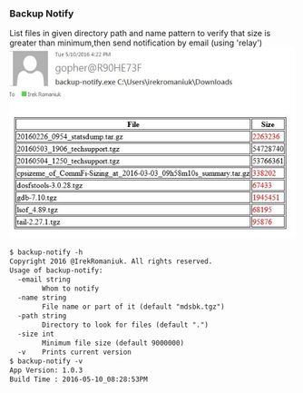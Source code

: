 ### Backup Notify
List files in given directory path and name pattern to verify that size is greater than minimum,then send notification by email (using 'relay')
![Example of email notification](backup-notify.JPG)
```
$ backup-notify -h
Copyright 2016 @IrekRomaniuk. All rights reserved.
Usage of backup-notify:
  -email string
        Whom to notify
  -name string
        File name or part of it (default "mdsbk.tgz")
  -path string
        Directory to look for files (default ".")
  -size int
        Minimum file size (default 9000000)
  -v    Prints current version
$ backup-notify -v
App Version: 1.0.3
Build Time : 2016-05-10_08:28:53PM
```
	
